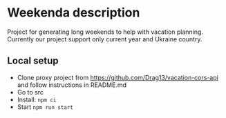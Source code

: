 # Weekenda description
Project for generating long weekends to help with vacation planning. 
Currently our project support only current year and Ukraine country.

## Local setup

- Clone proxy project from https://github.com/Drag13/vacation-cors-api and follow instructions in README.md
- Go to src
- Install: `npm ci`
- Start `npm run start`

